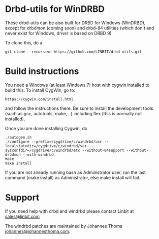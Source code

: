 Drbd-utils for WinDRBD
======================

These drbd-utils can be also built for DRBD for Windows (WinDRBD),
except for drbdmon (coming soon) and drbd-84 utilities
(which don't and never exist for Windows, driver is based on DRBD 9)

To clone this, do a

	git clone --recursive https://github.com/LINBIT/drbd-utils.git

Build instructions
==================

You need a Windows (at least Windows 7) host with cygwin installed
to build this. To install CygWin, go to:

	https://cygwin.com/install.html

and follow the instructions there. Be sure to install the development
tools (such as gcc, autotools, make, ..) including flex (this is normally
not installed).

Once you are done installing Cygwin, do

	./autogen.sh
	./configure --prefix=/cygdrive/c/windrbd/usr --localstatedir=/cygdrive/c/windrbd/var --sysconfdir=/cygdrive/c/windrbd/etc --without-84support --without-drbdmon --with-windrbd
	make
	make install

If you are not already running bash as Administrator user, run the last
command (make install) as Administrator, else make install will fail.

Support
=======

If you need help with drbd and windrbd please contact Linbit at
sales@linbit.com

The windrbd patches are maintained by Johannes Thoma <johannes@johannesthoma.com>.
